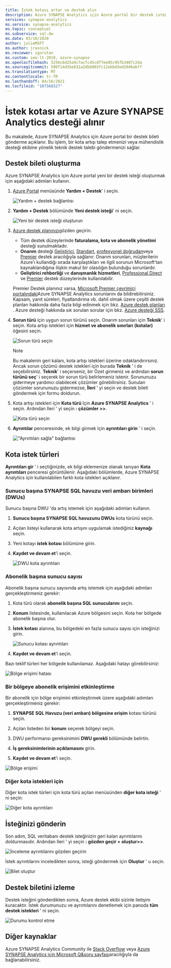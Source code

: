 ```yaml
---
title: İstek kotası artar ve destek alın
description: Azure SYNAPSE Analytics için Azure portal bir destek isteği oluşturma. İstek kotası artar veya sorun çözümleme desteğini alır.
services: synapse-analytics
ms.service: synapse-analytics
ms.topic: conceptual
ms.subservice: sql-dw
ms.date: 03/10/2020
author: julieMSFT
ms.author: jrasnick
ms.reviewer: igorstan
ms.custom: seo-lt-2019, azure-synapse
ms.openlocfilehash: 5256c6d25a9c7acfc45cdffee05c95fb3407c24a
ms.sourcegitcommit: 590f14d35e831a2dbb803fc12ebbd3ed2046abff
ms.translationtype: MT
ms.contentlocale: tr-TR
ms.lasthandoff: 04/16/2021
ms.locfileid: "107568327"
---
```

# <a name="request-quota-increases-and-get-support-for-azure-synapse-analytics"></a>İstek kotası artar ve Azure SYNAPSE Analytics desteği alınır

Bu makalede, Azure SYNAPSE Analytics için Azure portal bir destek bileti gönderme açıklanır. Bu işlem, bir kota artışı talep etmenizi veya mühendislik desteği ekibine yönelik teknik destek talebi göndermenizi sağlar.

## <a name="create-a-support-ticket"></a>Destek bileti oluşturma

Azure SYNAPSE Analytics için Azure portal yeni bir destek isteği oluşturmak için aşağıdaki adımları kullanın.

1. [Azure Portal](https://portal.azure.com) menüsünde **Yardım + Destek**' i seçin.

   ![Yardım + destek bağlantısı](./media/sql-data-warehouse-get-started-create-support-ticket/help-plus-support.png)


1. **Yardım + Destek** bölümünde **Yeni destek isteği**' ni seçin.

    ![Yeni bir destek isteği oluşturun](./media/sql-data-warehouse-get-started-create-support-ticket/new-support-request.png)

1. [Azure destek planınızı](https://azure.microsoft.com/support/plans/?WT.mc_id=Support_Plan_510979/)gözden geçirin.

   * Tüm destek düzeylerinde **faturalama, kota ve abonelik yönetimi** desteği sunulmaktadır.
   * **Onarım** desteği [Geliştirici](https://azure.microsoft.com/support/plans/developer/), [Standart](https://azure.microsoft.com/support/plans/standard/), [profesyonel doğrudan](https://azure.microsoft.com/support/plans/prodirect/)veya [Premier](https://azure.microsoft.com/support/plans/premier/) destek aracılığıyla sağlanır. Onarım sorunları, müşterilerin Azure'ı kullandığı sırada karşılaştıkları ve ilgili sorunun Microsoft'tan kaynaklandığına ilişkin makul bir olasılığın bulunduğu sorunlardır.
   * **Geliştirici rehberliği** ve **danışmanlık hizmetleri**, [Professional Direct](https://azure.microsoft.com/support/plans/prodirect/) ve [Premier](https://azure.microsoft.com/support/plans/premier/) destek düzeylerinde kullanılabilir.

   Premier Destek planınız varsa, [Microsoft Premier çevrimiçi portalındaki](https://premier.microsoft.com/)Azure SYNAPSE Analytics sorunlarını da bildirebilirsiniz. Kapsam, yanıt süreleri, fiyatlandırma vb. dahil olmak üzere çeşitli destek planları hakkında daha fazla bilgi edinmek için bkz. [Azure destek planları](https://azure.microsoft.com/support/plans/?WT.mc_id=Support_Plan_510979/) .  Azure desteği hakkında sık sorulan sorular için bkz. [Azure desteği SSS](https://azure.microsoft.com/support/faq/).

1. **Sorun türü** için uygun sorun türünü seçin. Onarım sorunları için **Teknik**' i seçin. Kota artışı istekleri için **hizmet ve abonelik sınırları (kotalar)** öğesini seçin.

   ![Sorun türü seçin](./media/sql-data-warehouse-get-started-create-support-ticket/select-quota-issue-type.png)  

   > [!NOTE]
   > Bu makalenin geri kalanı, kota artışı istekleri üzerine odaklandırırsınız. Ancak sorun çözümü destek istekleri için burada **Teknik** ' i de seçebilirsiniz. **Teknik**' i seçerseniz, bir Özet girmeniz ve ardından **sorun türünü seç**' i seçerek bir sorun türü belirlemeniz istenir. Sorununuzu gidermeye yardımcı olabilecek çözümler görebilirsiniz. Sunulan çözümler sorununuzu gidermezse, **İleri** ' yi seçin ve destek bileti göndermek için formu doldurun.

1. Kota artışı istekleri için **Kota türü** Için **Azure SYNAPSE Analytics** ' i seçin. Ardından Ileri ' yi seçin **: çözümler >>**.

   ![Kota türü seçin](./media/sql-data-warehouse-get-started-create-support-ticket/select-quota-type.png)

1. **Ayrıntılar** penceresinde, ek bilgi girmek Için **ayrıntıları girin** ' i seçin.

   !["Ayrıntıları sağla" bağlantısı](./media/sql-data-warehouse-get-started-create-support-ticket/provide-details-link.png)

## <a name="quota-request-types"></a>Kota istek türleri

**Ayrıntıları gir** ' i seçtiğinizde, ek bilgi eklemenize olanak tanıyan **Kota ayrıntıları** penceresi görüntülenir. Aşağıdaki bölümlerde, Azure SYNAPSE Analytics için kullanılabilen farklı kota istekleri açıklanır.

### <a name="synapse-sql-pool-data-warehouse-units-dwus-per-server"></a>Sunucu başına SYNAPSE SQL havuzu veri ambarı birimleri (DWUs)

Sunucu başına DWU 'da artış istemek için aşağıdaki adımları kullanın.

1. **Sunucu başına SYNAPSE SQL havuzunu DWUs** kota türünü seçin.

1. Açılan listeyi kullanarak kota artışını uygulamak istediğiniz **kaynağı** seçin.

1. Yeni kotayı **istek kotası** bölümüne girin.

1. **Kaydet ve devam et**’i seçin.

   ![DWU kota ayrıntıları](./media/sql-data-warehouse-get-started-create-support-ticket/quota-details-dwus.png)


### <a name="servers-per-subscription"></a>Abonelik başına sunucu sayısı

Abonelik başına sunucu sayısında artış istemek için aşağıdaki adımları gerçekleştirmeniz gerekir:

1. Kota türü olarak **abonelik başına SQL sunucularını** seçin.

1. **Konum** listesinde, kullanılacak Azure bölgesini seçin. Kota her bölgede abonelik başına olur.

1. **İstek kotası** alanına, bu bölgedeki en fazla sunucu sayısı için isteğinizi girin.

   ![Sunucu kotası ayrıntıları](./media/sql-data-warehouse-get-started-create-support-ticket/quota-details-servers.png)



1. **Kaydet ve devam et**’i seçin.

Bazı teklif türleri her bölgede kullanılamaz. Aşağıdaki hatayı görebilirsiniz:

![Bölge erişimi hatası](./media/sql-data-warehouse-get-started-create-support-ticket/region-access-error.png)

### <a name="enable-subscription-access-to-a-region"></a>Bir bölgeye abonelik erişimini etkinleştirme

Bir abonelik için bölge erişimini etkinleştirmek üzere aşağıdaki adımları gerçekleştirmeniz gerekir:  

1. **SYNAPSE SQL Havuzu (veri ambarı) bölgesine erişim** kotası türünü seçin.

1. Açılan listeden bir **konum** seçerek bölgeyi seçin.

1. DWU performansı gereksinimini **DWU gerekli** bölümünde belirtin.

1. **İş gereksinimlerinin açıklamasını** girin. 

1. **Kaydet ve devam et**’i seçin.

![Bölge erişimi](./media/sql-data-warehouse-get-started-create-support-ticket/quota-details-region.png)


### <a name="for-other-quota-requests"></a>Diğer kota istekleri için

Diğer kota istek türleri için kota türü açılan menüsünden **diğer kota isteği** ' ni seçin:

![Diğer kota ayrıntıları](./media/sql-data-warehouse-get-started-create-support-ticket/quota-details.png)

## <a name="submit-your-request"></a>İsteğinizi gönderin

Son adım, SQL veritabanı destek isteğinizin geri kalan ayrıntılarını doldurmasıdır. Ardından Ileri ' yi seçin **: gözden geçir + oluştur>>**.

![İnceleme ayrıntılarını gözden geçirin](./media/sql-data-warehouse-get-started-create-support-ticket/review-create-details.png)

İstek ayrıntılarını inceledikten sonra, isteği göndermek için **Oluştur** ' u seçin.

![Bilet oluştur](./media/sql-data-warehouse-get-started-create-support-ticket/create-ticket.png)

## <a name="monitor-a-support-ticket"></a>Destek biletini izleme

Destek isteğini gönderdikten sonra, Azure destek ekibi sizinle iletişim kuracaktır. İstek durumunuzu ve ayrıntılarını denetlemek için panoda **tüm destek istekleri** ' ni seçin.

![Durumu kontrol etme](./media/sql-data-warehouse-get-started-create-support-ticket/monitor-ticket.png)

## <a name="other-resources"></a>Diğer kaynaklar

Azure SYNAPSE Analytics Community ile [Stack Overflow](https://stackoverflow.com/questions/tagged/azure-synapse+or+azure-sql-data-warehouse) veya [Azure SYNAPSE Analytics için Microsoft Q&soru sayfası](/answers/topics/azure-synapse-analytics.html)aracılığıyla da bağlanabilirsiniz.